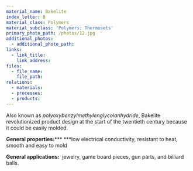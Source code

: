 ```yaml
---
material_name: Bakelite
index_letter: B
material_class: Polymers
material_subclass: 'Polymers: Thermosets'
primary_photo_path: /photos/12.jpg
additional_photos:
  - additional_photo_path:
links:
  - link_title:
    link_address:
files:
  - file_name:
    file_path:
relations:
  - materials:
  - processes:
  - products:
---
```



Also known as&nbsp;*polyoxybenzylmethylenglycolanhydride*, Bakelite revolutionized product design at the start of the twentieth century because it could be easily molded.&nbsp;

**General properties:*****&nbsp;***low electrical conductivity, resistant to heat, smooth and easy to mold

**General applications:**&nbsp; jewelry, game board pieces, gun parts, and billiard balls.
